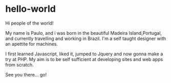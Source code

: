 # hello-world

Hi people of the world!

My name is Paulo, and i was born in the beautiful Madeira Island,Portugal, and currently travelling and working in Brazil.
I'm a self taught designer with an apettite for machines.

I first learned Javascript, liked it, jumped to Jquery and now gonna make a try at PHP.
My aim is to be self sufficient at developing sites and web apps from scratch.

See you there... go!




